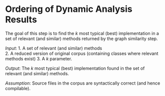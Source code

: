 # Ordering of Dynamic Analysis Results


The goal of this step is to find the *k* most typical (best) implementation in a set of relevant (and similar) methods
returned by the graph similarity step. 


*Input*: 
	1. A set of relevant (and similar) methods   
	2. A reduced version of original corpus (containing classes where relevant methods exist)
	3. A *k* parameter.

*Output*:
	The *k* most typical (best) implementation found in the set of relevant (and similar) methods.


*Assumption*: Source files in the corpus are syntactically correct (and hence compilable).